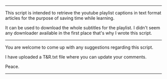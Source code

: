***
This script is intended to retrieve the youtube playlist captions in text format articles for the purpose of saving time while learning.

It can be used to download the whole subtitles for the playlist. I didn't seem any  downloader available in the first place that's why I wrote this script.
***

You are welcome to come up with any suggestions regarding this script.

I have uploaded a T&R.txt file where you can update your comments.

Peace.
***
